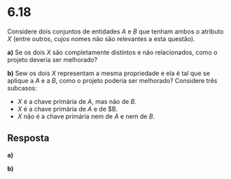 # 6.18

Considere dois conjuntos de entidades $A$ e $B$ que tenham ambos o atributo $X$ (entre outros, cujos nomes não são relevantes a esta questão).

**a)** Se os dois $X$ são completamente distintos e não relacionados, como o projeto deveria ser melhorado?

**b)** Sew os dois $X$ representam a mesma propriedade e ela é tal que se aplique a $A$ e a $B$, como o projeto poderia ser melhorado? Considere três subcasos:

 - $X$ é a chave primária de $A$, mas não de $B$.
 - $X$ é a chave primária de $A$ e de $B.
 - $X$ não é a chave primária nem de $A$ e nem de $B$.

## Resposta

**a)**

**b)**